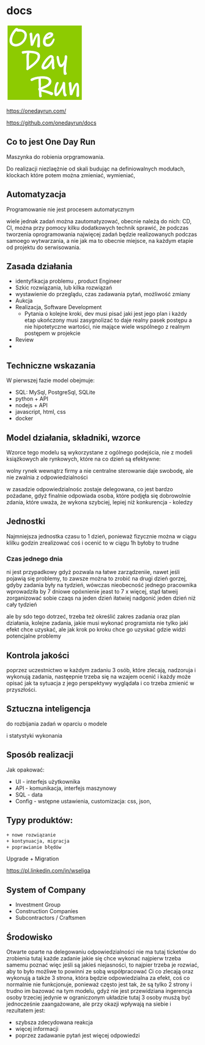 # docs
![One Day Run .com](src/img/ondedayrun1-200.png)

https://onedayrun.com/

https://github.com/onedayrun/docs

## Co to jest One Day Run

Maszynka do robienia orpgramowania.

Do realizacji niezlaężnie od skali budując na definiowalnych modułach, klockach
które potem można zmieniać, wymieniać,   

## Automatyzacja
 
Programowanie nie jest procesem automatycznym

wiele jednak zadań można zautomatyzować,
obecnie należą do nich: CD, CI, 
można przy pomocy kilku dodatkowych technik sprawić, że podczas tworzenia oprogramowania
najwięcej zadań będzie realizowanych podczas samoego wytwarzania, a
nie jak ma to obecnie miejsce, na każdym etapie
od projektu do serwisowania.



## Zasada działania


+ identyfikacja problemu , product Engineer
+ Szkic rozwiązania, lub kilka rozwiązań
+ wystawienie do przeglądu, czas zadawania pytań, możliwość zmiany
+ Aukcja
+ Realizacja, Software Development
    + Pytania o kolejne kroki, dev musi pisać jaki jest jego plan i każdy etap ukończony musi zasygnolizać
    to daje realny pasek postępu a nie hipotetyczne wartości, nie mające wiele wspólnego z realnym postępem w projekcie
+ Review
+ 


## Techniczne wskazania

W pierwszej fazie model obejmuje:

+ SQL: MySql, PostgreSql, SQLite
+ python + API
+ nodejs + API
+ javascript, html, css
+ docker




## Model działania, składniki, wzorce

Wzorce tego modelu są wykorzystane z ogólnego podejścia, nie z modeli książkowych 
ale rynkowych, które na co dzień są efektywne:

wolny rynek wewnątrz firmy a nie centralne sterowanie
daje swobodę, ale nie zwalnia z  odpowiedzialności

w zasadzie odpowiedzialnośc zostaje delegowana, co jest bardzo pożadane, gdyż finalnie
odpowiada osoba, które podjęła się dobrowolnie zdania, które
uważa, że wykona szybciej, lepiej niż konkurencja - koledzy

## Jednostki

Najmniejsza jednostka czasu to 1 dzień,
ponieważ fizycznie można w ciągu klilku godzin zrealizować coś i ocenić to
w ciągu 1h byłoby to trudne

### Czas jednego dnia
ni jest przypadkowy gdyż pozwala na łatwe zarządzeniie, nawet jeśli pojawią się problemy, to zawsze można to zrobić na drugi dzień
gorzej, gdyby zadania były na tydzień, wówczas nieobecność jednego pracownika wprowadziła by 7 dniowe opóxnienie
jeast to 7 x więcej, stąd
łatweij zorganizować sobie czaqs na jeden dzień iłatwiej nadgonić jeden dzień niż cały tydzień

ale by sdo tego dotrzeć, trzeba też określić zakres zadania
oraz plan działania, kolejne zadania, jakie musi wykonać programista
nie tylko jaki efekt chce uzyskać, ale jak krok po kroku chce go uzyskać
gdzie widzi potencjalne problemy


## Kontrola jakości 

poprzez uczestnictwo w każdym zadaniu 3 osób, które zlecają, nadzoruja i wykonują zadania,
nastęepnie trzeba się na wzajem ocenić i każdy może opisać jak ta sytuacja z jego perspektywy wyglądała 
i co trzeba zmienić w przyszłości.

 


## Sztuczna inteligencja

do rozbijania zadań
w oparciu o modele 

i statystyki wykonania


## Sposób realizacji

Jak opakować:
+ UI - interfejs użytkownika
+ API - komunikacja, interfejs maszynowy
+ SQL - data
+ Config - wstępne ustawienia, customizacja: css, json, 


## Typy produktów:
    + nowe rozwiązanie
    + kontynuacja, migracja
    + poprawianie błędów


Upgrade
    + Migration



https://pl.linkedin.com/in/wseliga



## System of Company

+ Investment Group
+ Construction Companies
+ Subcontractors / Craftsmen



## Środowisko

Otwarte
oparte na delegowaniu odpowiedzialności
nie ma tutaj ticketów do zrobienia
tutaj każde zadanie jakie się chce wykonać najpierw trzeba samemu poznać
więc jeśli są jakieś niejasności, to najpier trzeba je rozwiać,
aby to było możliwe to powinni ze sobą współpracować Ci co zlecają oraz wykonują
a także 3 strona, która będzie odpowiedzialna za efekt,
coś co normalnie nie funkcjonuje, ponieważ często jest tak, że są tylko 2 strony
i trudno im bazować na tym modelu, gdyż nie jest przewidziana ingerencja osoby trzeciej
jedynie w ograniczonym układzie
tutaj 3 osoby musżą być jednocześnie zaangażowane, 
ale przy okazji wpływają na siebie i rezultatem jest:

+ szybsza zdecydowana reakcja
+ więcej informacji
+ poprzez zadawanie pytań jest więcej odpowiedzi


